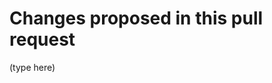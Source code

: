 # Changes proposed in this pull request

<!--
IMPORTANT: an image is worth a thousand words.
It is often a good idea to post screenshots showing the "before" and "after" your PR's changes,
especially with changes related to the GUI, along with the textual description.
Images makes it immediately clearer for others what your proposed changes are all about.
-->

(type here)

<!--
OPTIONAL: if this PR directly addresses an issue, make sure to include a "Closes #XXXXX" statement at the end.
-->

<!-- You don't need to delete these comments before posting, they won't show up in the post :) -->
